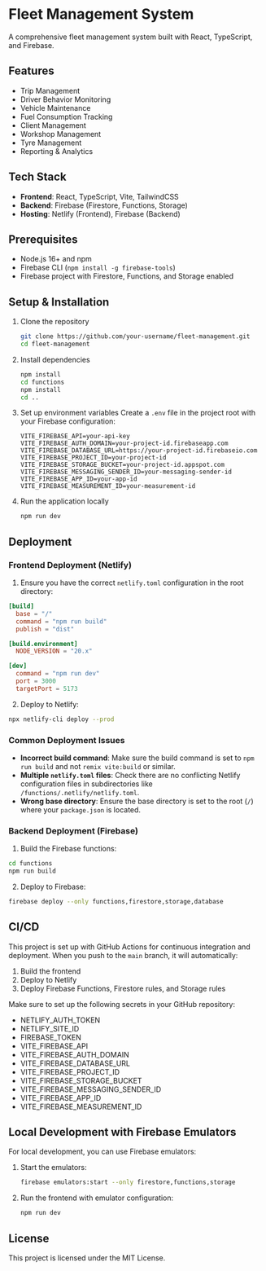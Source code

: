 # Fleet Management System

A comprehensive fleet management system built with React, TypeScript, and Firebase.

## Features

- Trip Management
- Driver Behavior Monitoring
- Vehicle Maintenance
- Fuel Consumption Tracking
- Client Management
- Workshop Management
- Tyre Management
- Reporting & Analytics

## Tech Stack

- **Frontend**: React, TypeScript, Vite, TailwindCSS
- **Backend**: Firebase (Firestore, Functions, Storage)
- **Hosting**: Netlify (Frontend), Firebase (Backend)

## Prerequisites

- Node.js 16+ and npm
- Firebase CLI (`npm install -g firebase-tools`)
- Firebase project with Firestore, Functions, and Storage enabled

## Setup & Installation

1. Clone the repository
   ```bash
   git clone https://github.com/your-username/fleet-management.git
   cd fleet-management
   ```

2. Install dependencies
   ```bash
   npm install
   cd functions
   npm install
   cd ..
   ```

3. Set up environment variables
   Create a `.env` file in the project root with your Firebase configuration:
   ```
   VITE_FIREBASE_API=your-api-key
   VITE_FIREBASE_AUTH_DOMAIN=your-project-id.firebaseapp.com
   VITE_FIREBASE_DATABASE_URL=https://your-project-id.firebaseio.com
   VITE_FIREBASE_PROJECT_ID=your-project-id
   VITE_FIREBASE_STORAGE_BUCKET=your-project-id.appspot.com
   VITE_FIREBASE_MESSAGING_SENDER_ID=your-messaging-sender-id
   VITE_FIREBASE_APP_ID=your-app-id
   VITE_FIREBASE_MEASUREMENT_ID=your-measurement-id
   ```

4. Run the application locally
   ```bash
   npm run dev
   ```

## Deployment

### Frontend Deployment (Netlify)

1. Ensure you have the correct `netlify.toml` configuration in the root directory:

```toml
[build]
  base = "/"
  command = "npm run build"
  publish = "dist"

[build.environment]
  NODE_VERSION = "20.x"

[dev]
  command = "npm run dev"
  port = 3000
  targetPort = 5173
```

2. Deploy to Netlify:

```bash
npx netlify-cli deploy --prod
```

### Common Deployment Issues

- **Incorrect build command**: Make sure the build command is set to `npm run build` and not `remix vite:build` or similar.
- **Multiple `netlify.toml` files**: Check there are no conflicting Netlify configuration files in subdirectories like `/functions/.netlify/netlify.toml`.
- **Wrong base directory**: Ensure the base directory is set to the root (`/`) where your `package.json` is located.

### Backend Deployment (Firebase)

1. Build the Firebase functions:

```bash
cd functions
npm run build
```

2. Deploy to Firebase:

```bash
firebase deploy --only functions,firestore,storage,database
```

## CI/CD

This project is set up with GitHub Actions for continuous integration and deployment. When you push to the `main` branch, it will automatically:

1. Build the frontend
2. Deploy to Netlify
3. Deploy Firebase Functions, Firestore rules, and Storage rules

Make sure to set up the following secrets in your GitHub repository:
- NETLIFY_AUTH_TOKEN
- NETLIFY_SITE_ID
- FIREBASE_TOKEN
- VITE_FIREBASE_API
- VITE_FIREBASE_AUTH_DOMAIN
- VITE_FIREBASE_DATABASE_URL
- VITE_FIREBASE_PROJECT_ID
- VITE_FIREBASE_STORAGE_BUCKET
- VITE_FIREBASE_MESSAGING_SENDER_ID
- VITE_FIREBASE_APP_ID
- VITE_FIREBASE_MEASUREMENT_ID

## Local Development with Firebase Emulators

For local development, you can use Firebase emulators:

1. Start the emulators:
   ```bash
   firebase emulators:start --only firestore,functions,storage
   ```

2. Run the frontend with emulator configuration:
   ```bash
   npm run dev
   ```

## License

This project is licensed under the MIT License.
